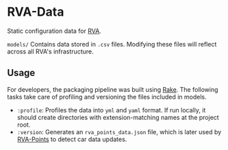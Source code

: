 RVA-Data
===

Static configuration data for [RVA](https://rva.lat/).

`models/` Contains data stored in `.csv` files. Modifying these files will reflect across all RVA's infrastructure.

## Usage
For developers, the packaging pipeline was built using [Rake](https://ruby.github.io/rake/). The following tasks take
care of profiling and versioning the files included in models.

- `:profile`: Profiles the data into `yml` and `yaml` format. If run locally, it should create directories with
  extension-matching names at the project root.
- `:version`: Generates an `rva_points_data.json` file, which is later used by [RVA-Points](https://github.com/Re-Volt-America/RVA-Points)
  to detect car data updates.
